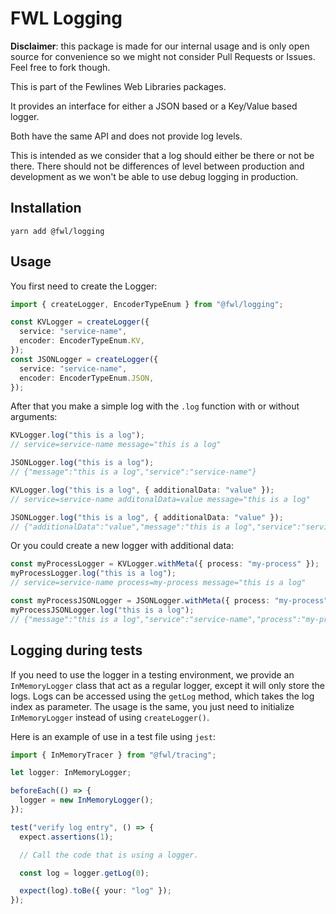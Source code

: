 # FWL Logging

**Disclaimer**: this package is made for our internal usage and is only open source for convenience so we might not consider Pull Requests or Issues. Feel free to fork though.

This is part of the Fewlines Web Libraries packages.

It provides an interface for either a JSON based or a Key/Value based logger.

Both have the same API and does not provide log levels.

This is intended as we consider that a log should either be there or not be there.
There should not be differences of level between production and development as we won't be able to use debug logging in production.

## Installation

```shell
yarn add @fwl/logging
```

## Usage

You first need to create the Logger:

```typescript
import { createLogger, EncoderTypeEnum } from "@fwl/logging";

const KVLogger = createLogger({
  service: "service-name",
  encoder: EncoderTypeEnum.KV,
});
const JSONLogger = createLogger({
  service: "service-name",
  encoder: EncoderTypeEnum.JSON,
});
```

After that you make a simple log with the `.log` function with or without arguments:

```typescript
KVLogger.log("this is a log");
// service=service-name message="this is a log"

JSONLogger.log("this is a log");
// {"message":"this is a log","service":"service-name"}

KVLogger.log("this is a log", { additionalData: "value" });
// service=service-name additonalData=value message="this is a log"

JSONLogger.log("this is a log", { additionalData: "value" });
// {"additionalData":"value","message":"this is a log","service":"service-name"}
```

Or you could create a new logger with additional data:

```typescript
const myProcessLogger = KVLogger.withMeta({ process: "my-process" });
myProcessLogger.log("this is a log");
// service=service-name process=my-process message="this is a log"

const myProcessJSONLogger = JSONLogger.withMeta({ process: "my-process" });
myProcessJSONLogger.log("this is a log");
// {"message":"this is a log","service":"service-name","process":"my-process"}
```

## Logging during tests

If you need to use the logger in a testing environment, we provide an `InMemoryLogger` class that act as a regular logger, except it will only store the logs. Logs can be accessed using the `getLog` method, which takes the log index as parameter. The usage is the same, you just need to initialize `InMemoryLogger` instead of using `createLogger()`.

Here is an example of use in a test file using `jest`:

```ts
import { InMemoryTracer } from "@fwl/tracing";

let logger: InMemoryLogger;

beforeEach(() => {
  logger = new InMemoryLogger();
});

test("verify log entry", () => {
  expect.assertions(1);

  // Call the code that is using a logger.

  const log = logger.getLog(0);

  expect(log).toBe({ your: "log" });
});
```
